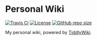 # Personal Wiki

[![Travis CI](https://img.shields.io/travis/com/miRoox/wiki)](https://travis-ci.com/miRoox/wiki)
[![License](https://img.shields.io/github/license/miRoox/wiki.svg)](https://github.com/miRoox/wiki/blob/master/LICENSE)
[![GitHub repo size](https://img.shields.io/github/repo-size/miRoox/wiki.svg)](https://github.com/miRoox/wiki.git)

My personal wiki, powered by [TiddlyWiki](https://tiddlywiki.com/).
